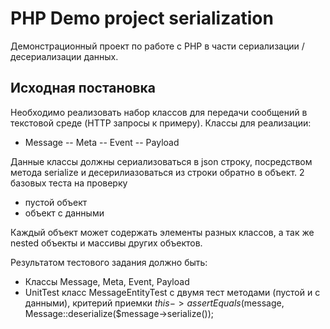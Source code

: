 # PHP Demo project serialization

Демонстрационный проект по работе с PHP в части сериализации / десериализации данных.

## Исходная постановка
Необходимо реализовать набор классов для передачи сообщений в текстовой среде (HTTP запросы к примеру).
Классы для реализации:
- Message
-- Meta
-- Event
-- Payload

Данные классы должны сериализоваться в json строку, посредством метода serialize и десерилиазоваться из строки обратно в объект.
2 базовых теста на проверку
- пустой объект
- объект с данными

Каждый объект может содержать элементы разных классов, а так же nested объекты и массивы других объектов.

Результатом тестового задания должно быть:
- Классы Message, Meta, Event, Payload
- UnitTest класс MessageEntityTest с двумя тест методами (пустой и с данными), критерий приемки $this->assertEquals($message, Message::deserialize($message->serialize());